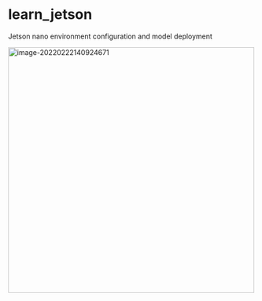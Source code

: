 # learn_jetson
<div id="top"></div>



Jetson nano environment configuration and model deployment

<img src="https://raw.githubusercontent.com/yin-qiyu/picbed/master/img/image-20220222140924671.png" alt="image-20220222140924671" width="500" />



